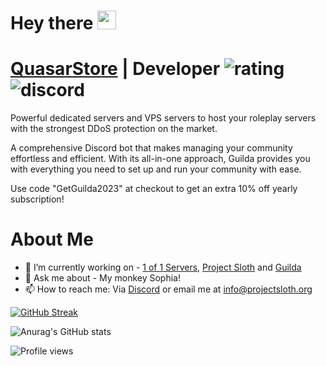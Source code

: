 <h1>
  Hey there
  <img src="https://media.giphy.com/media/hvRJCLFzcasrR4ia7z/giphy.gif" width="30px"/>
</h1>

# [QuasarStore](discord.gg/quasarstore) | Developer ![rating](https://img.shields.io/badge/rating-★★★★★-brightgreen) ![discord](https://img.shields.io/discord/1042987309198483607?style=flat&logo=discord&logoColor=white)
Powerful dedicated servers and VPS servers to host your roleplay servers with the strongest DDoS protection on the market.

A comprehensive Discord bot that makes managing your community effortless and efficient. With its all-in-one approach, Guilda provides you with everything you need to set up and run your community with ease.

Use code "GetGuilda2023" at checkout to get an extra 10% off yearly subscription!

# About Me
- 🔭 I’m currently working on - [1 of 1 Servers](https://discord.gg/1of1servers), [Project Sloth](https://github.com/Project-Sloth) and [Guilda](https://guildabot.com/)
- 💬 Ask me about - My monkey Sophia!
- 📫 How to reach me: Via [Discord](https://discord.gg/projectsloth) or email me at info@projectsloth.org

[![GitHub Streak](https://github-readme-streak-stats.herokuapp.com?user=MonkeyWhisper&theme=tokyonight&date_format=M%20j%5B%2C%20Y%5D)](https://git.io/streak-stats)

![Anurag's GitHub stats](https://github-readme-stats.vercel.app/api?username=MonkeyWhisper&show_icons=true&theme=tokyonight)

![Profile views](https://gpvc.arturio.dev/monkeywhisper)
